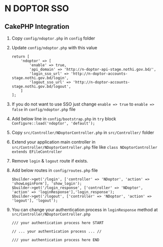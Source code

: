 # N DOPTOR SSO
CakePHP Integration
--

1. Copy `config/ndoptor.php` in `config` folder


2. Update `config/ndoptor.php` with this value
   ```
   return [
       'ndoptor' => [
           'enable' => true,
           'api_domain' => 'http://n-doptor-api-stage.nothi.gov.bd/',
           'login_sso_url' => 'http://n-doptor-accounts-stage.nothi.gov.bd/login',
           'logout_sso_url' => 'http://n-doptor-accounts-stage.nothi.gov.bd/logout',
       ]
   ];
   ```
   
3. If you do not want to use SSO just change `enable => true` to `enable => false` in `config/ndoptor.php` file

   
4. Add below line in `config/bootstrap.php` in `try` block
   `Configure::load('ndoptor', 'default');`


4. Copy `src/Controller/NDoptorController.php` in `src/Controller/` folder


5. Extend your application main controller in `src/Controller/NDoptorController.php` file like
   `class NDoptorController extends EFileController`


6. Remove `login` & `logout` route if exists.


7. Add below routes in `config/routes.php` file
   ```
   $builder->get('/login', ['controller' => 'NDoptor', 'action' => 'showLoginForm'], 'show_login');
   $builder->get('/login_response', ['controller' => 'NDoptor', 'action' => 'loginResponse'],'login_response');
   $builder->get('/logout', ['controller' => 'NDoptor', 'action' => 'logout'], 'logout');
   ```
   
8. You can change your authentication process in `loginResponse` method at `src/Controller/NDoptorController.php`
   ```
   /// your authentication process here START
   
   // ... your authentication process ... //
   
   /// your authentication process here END
   ```